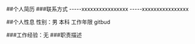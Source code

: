 ##个人简历
###联系方式
-----xxxxxxxxxxxxxxxx
-----xxxxxxxxxxxxxxxx


##个人性息
性别：男
本科
工作年限
gitbud

###工作经验：无
###职责描述
